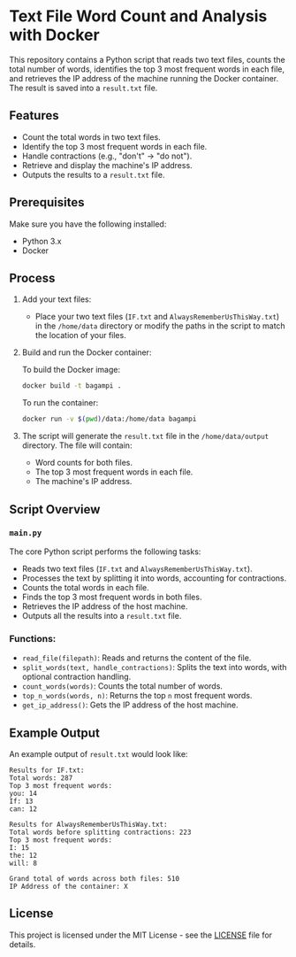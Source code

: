 # Text File Word Count and Analysis with Docker

This repository contains a Python script that reads two text files, counts the total number of words, identifies the top 3 most frequent words in each file, and retrieves the IP address of the machine running the Docker container. The result is saved into a `result.txt` file.

## Features
- Count the total words in two text files.
- Identify the top 3 most frequent words in each file.
- Handle contractions (e.g., "don't" -> "do not").
- Retrieve and display the machine's IP address.
- Outputs the results to a `result.txt` file.

## Prerequisites

Make sure you have the following installed:
- Python 3.x
- Docker

## Process

1. Add your text files:
   - Place your two text files (`IF.txt` and `AlwaysRememberUsThisWay.txt`) in the `/home/data` directory or modify the paths in the script to match the location of your files.

2. Build and run the Docker container:

   To build the Docker image:
   ```bash
   docker build -t bagampi .
   ```

   To run the container:
   ```bash
   docker run -v $(pwd)/data:/home/data bagampi
   ```

3. The script will generate the `result.txt` file in the `/home/data/output` directory. The file will contain:
   - Word counts for both files.
   - The top 3 most frequent words in each file.
   - The machine's IP address.

## Script Overview

### `main.py`
The core Python script performs the following tasks:
- Reads two text files (`IF.txt` and `AlwaysRememberUsThisWay.txt`).
- Processes the text by splitting it into words, accounting for contractions.
- Counts the total words in each file.
- Finds the top 3 most frequent words in both files.
- Retrieves the IP address of the host machine.
- Outputs all the results into a `result.txt` file.

### Functions:
- `read_file(filepath)`: Reads and returns the content of the file.
- `split_words(text, handle_contractions)`: Splits the text into words, with optional contraction handling.
- `count_words(words)`: Counts the total number of words.
- `top_n_words(words, n)`: Returns the top `n` most frequent words.
- `get_ip_address()`: Gets the IP address of the host machine.

## Example Output

An example output of `result.txt` would look like:

```
Results for IF.txt:
Total words: 287
Top 3 most frequent words:
you: 14
If: 13
can: 12

Results for AlwaysRememberUsThisWay.txt:
Total words before splitting contractions: 223
Top 3 most frequent words:
I: 15
the: 12
will: 8

Grand total of words across both files: 510
IP Address of the container: X
```

## License
This project is licensed under the MIT License - see the [LICENSE](LICENSE) file for details.
```

